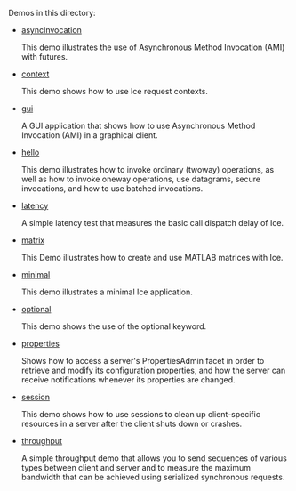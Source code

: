 Demos in this directory:

- [asyncInvocation](./asyncInvocation)

  This demo illustrates the use of Asynchronous Method Invocation
  (AMI) with futures.

- [context](./context)

  This demo shows how to use Ice request contexts.

- [gui](./gui)

  A GUI application that shows how to use Asynchronous Method Invocation (AMI)
  in a graphical client.

- [hello](./hello)

  This demo illustrates how to invoke ordinary (twoway) operations, as
  well as how to invoke oneway operations, use datagrams, secure
  invocations, and how to use batched invocations.

- [latency](./latency)

  A simple latency test that measures the basic call dispatch delay of
  Ice.

- [matrix](./matrix)

  This Demo illustrates how to create and use MATLAB matrices with Ice.

- [minimal](./minimal)

  This demo illustrates a minimal Ice application.

- [optional](./optional)

  This demo shows the use of the optional keyword.

- [properties](./properties)

  Shows how to access a server's PropertiesAdmin facet in order to
  retrieve and modify its configuration properties, and how the server
  can receive notifications whenever its properties are changed.

- [session](./session)

  This demo shows how to use sessions to clean up client-specific
  resources in a server after the client shuts down or crashes.

- [throughput](./throughput)

  A simple throughput demo that allows you to send sequences of
  various types between client and server and to measure the maximum
  bandwidth that can be achieved using serialized synchronous
  requests.
